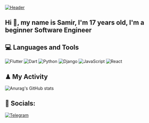 [![Header](https://github.com/rsamirdevone/rsamirdevone/blob/main/assets/1.gif)](https://www.youtube.com/watch?v=ceqgwo7U28Y)

## Hi 👋, my name is Samir, I'm 17 years old, I'm a beginner Software Engineer


## 💻 Languages and Tools
![Flutter](https://img.shields.io/static/v1?label&message=Flutter&color=090909&?style=for-the-badge&logo=flutter&logoColor=47C5FB)
![Dart](https://img.shields.io/static/v1?label&message=Dart&color=090909&?style=for-the-badge&logo=Dart&logoColor=097CDB)
![Python](https://img.shields.io/static/v1?label&message=Python&color=090909&?style=for-the-badge&logo=Python&logoColor=)
![Django](https://img.shields.io/static/v1?label&message=Django&color=090909&?style=for-the-badge&logo=Django&logoColor=749F82)
![JavaScript](https://img.shields.io/static/v1?label&message=JavaScript&color=090909&?style=for-the-badge&logo=JavaScript&logoColor=FFED00)
![React](https://img.shields.io/static/v1?label&message=React&color=090909&?style=for-the-badge&logo=React&logoColor=47C5FB)

## ♟ My Activity
![Anurag's GitHub stats](https://github-readme-stats.vercel.app/api?username=rsamirdevone&show_icons=true&theme=dracula)

## 📱 Socials:
[![Telegram](https://img.shields.io/static/v1?label&message=Telegram&color=090909&?style=for-the-badge&logo=Telegram&logoColor=3A98B9)](https://t.me/fullstackdevone)
